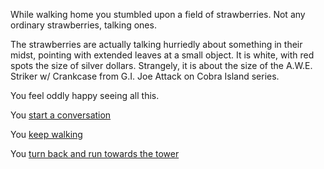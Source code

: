 While walking home you stumbled upon a field of strawberries. 
Not any ordinary strawberries, talking ones.

The strawberries are actually talking hurriedly about something in their midst, 
pointing with extended leaves at a small object. 
It is white, with red spots the size of silver dollars.
Strangely, it is about the size of the A.W.E. Striker w/ Crankcase from 
G.I. Joe Attack on Cobra Island series.

You feel oddly happy seeing all this.

You [start a conversation](hello/hello.md)

You [keep walking](../walk/walk.md)

You [turn back and run towards the tower](../start-running/start-running.md)
